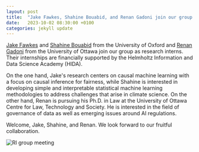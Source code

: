 ```yaml
---
layout: post
title:  "Jake Fawkes, Shahine Bouabid, and Renan Gadoni join our group as research interns"
date:   2023-10-02 08:30:00 +0100
categories: jekyll update
---
```

[Jake Fawkes](https://csml.stats.ox.ac.uk/people/fawkes/) and [Shahine Bouabid](https://shahineb.github.io/) from the University of Oxford and [Renan Gadoni](https://techlaw.uottawa.ca/people/gadoni-renan) from the University of Ottawa join our group as research interns. Their internships are financially supported by the Helmholtz Information and Data Science Academy (HIDA). 

On the one hand, Jake's research centers on causal machine learning with a focus on causal inference for fairness, while Shahine is interested in developing simple and interpretable statistical machine learning methodologies to address challenges that arise in climate science. On the other hand, Renan is pursuing his Ph.D. in Law at the University of Ottawa Centre for Law, Technology and Society. He is interested in the field of governance of data as well as emerging issues around AI regulations. 

Welcome, Jake, Shahine, and Renan. We look forward to our fruitful collaboration.

![RI group meeting](/assets/img/posts/ri-group-meeting.png)

